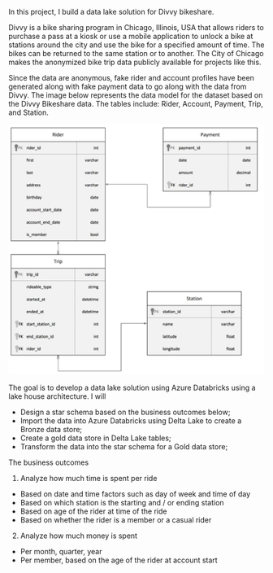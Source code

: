 In this project, I build a data lake solution for Divvy bikeshare.

Divvy is a bike sharing program in Chicago, Illinois, USA that allows riders to purchase a pass at a kiosk or use a mobile application to unlock a bike at stations around the city and use the bike for a specified amount of time. The bikes can be returned to the same station or to another. The City of Chicago makes the anonymized bike trip data publicly available for projects like this.

Since the data are anonymous, fake rider and account profiles have been generated along with fake payment data to go along with the data from Divvy. The image below represents the data model for the dataset based on the Divvy Bikeshare data. The tables include: Rider, Account, Payment, Trip, and Station.

![Relational ERD for the Divvy Bikeshare Dataset (with fake data tables)](data_structure_raw.jpeg "Title")

The goal is to develop a data lake solution using Azure Databricks using a lake house architecture. I will
* Design a star schema based on the business outcomes below;
* Import the data into Azure Databricks using Delta Lake to create a Bronze data store;
* Create a gold data store in Delta Lake tables;
* Transform the data into the star schema for a Gold data store;

The business outcomes

1. Analyze how much time is spent per ride
* Based on date and time factors such as day of week and time of day
* Based on which station is the starting and / or ending station
* Based on age of the rider at time of the ride
* Based on whether the rider is a member or a casual rider

2. Analyze how much money is spent
* Per month, quarter, year
* Per member, based on the age of the rider at account start
